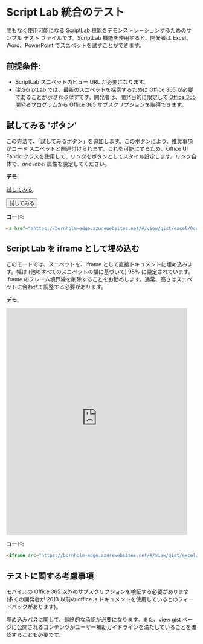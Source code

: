 # <a name="testing-script-lab-integration"></a>Script Lab 統合のテスト

間もなく使用可能になる ScriptLab 機能をデモンストレーションするためのサンプル テスト ファイルです。ScriptLab 機能を使用すると、開発者は Excel、Word、PowerPoint でスニペットを試すことができます。  

## <a name="pre-reqs"></a>前提条件:
- ScriptLab スニペットのビュー URL が必要になります。
- 注:ScriptLab では、最新のスニペットを探索するために Office 365 が必要であることが*示されるはず*です。開発者は、開発目的に限定して [Office 365 開発者プログラム](https://dev.office.com/devprogram)から Office 365 サブスクリプションを取得できます。  


## <a name="try-it-out-button"></a>試してみる 'ボタン'
この方法で、「試してみるボタン」を追加します。このボタンにより、推奨事項がコード スニペットと関連付けられます。これを可能にするため、Office UI Fabric クラスを使用して、リンクをボタンとしてスタイル設定します。リンク自体で、*aria label* 属性を設定してください。

**デモ:**

<a href="https://bornholm-edge.azurewebsites.net/#/view/gist/excel/0cc24cee687141d1c2726c0feea70911" class="ms-Button" aria-label="Open this snippet in Script Lab, an Office Add-in">試してみる</a>


<button href="https://bornholm-edge.azurewebsites.net/#/view/gist/excel/0cc24cee687141d1c2726c0feea70911" class="ms-Button" aria-label="Open this snippet in Script Lab, an Office Add-in">試してみる</button>


**コード:**
```html
<a href="ahttps://bornholm-edge.azurewebsites.net/#/view/gist/excel/0cc24cee687141d1c2726c0feea70911" class="ms-Button" aria-label="Open this snippet in Script Lab, an Office Add-in">Try it out</a>
```



## <a name="embed-script-lab-as-an-iframe"></a>Script Lab を iframe として埋め込む
このモードでは、スニペットを、iframe として直接ドキュメントに埋め込みます。幅は (他のすべてのスニペットの幅に基づいて) 95% に設定されています。iframe のフレーム境界線を削除することをお勧めします。通常、高さはスニペットに合わせて調整する必要があります。

**デモ:**
<iframe src="https://bornholm-edge.azurewebsites.net/#/view/gist/excel/0cc24cee687141d1c2726c0feea70911" height="600px" width="95%" frameborder="0"></iframe>

**コード:**
```html
<iframe src="https://bornholm-edge.azurewebsites.net/#/view/gist/excel/0cc24cee687141d1c2726c0feea70911" height="600px" width="95%" frameborder="0"></iframe>
```

## <a name="testing-considerations"></a>テストに関する考慮事項
モバイルの Office 365 以外のサブスクリプションを検証する必要があります (多くの開発者が 2013 以前の office js ドキュメントを使用しているとのフィードバックがあります)。  

埋め込みパスに関して、最終的な承認が必要になります。また、view gist ページに公開されるコンテンツがユーザー補助ガイドラインを満たしていることを確認することも必要です。
